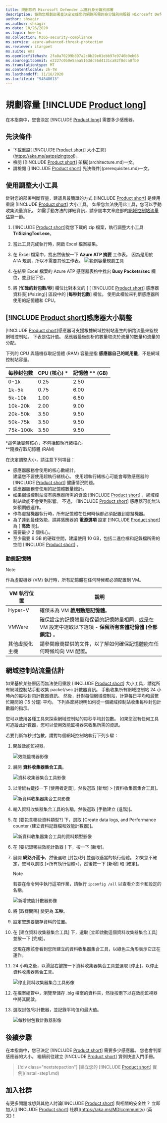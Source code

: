 ```yaml
---
title: 規劃您的 Microsoft Defender 以進行身分識別部署
description: 協助您規劃部署並決定支援您的網路所需的身分識別伺服器 Microsoft Defender 數量
author: shsagir
ms.author: shsagir
ms.date: 10/26/2020
ms.topic: how-to
ms.collection: M365-security-compliance
ms.service: azure-advanced-threat-protection
ms.reviewer: itargoet
ms.suite: ems
ms.openlocfilehash: 2fa0a70299b897a2c8b29e01ebb97e9740b0eb66
ms.sourcegitcommit: e2227c0b0e5aaa5163dc56d4131ca82f8dca8fb0
ms.translationtype: MT
ms.contentlocale: zh-TW
ms.lasthandoff: 11/18/2020
ms.locfileid: "94848613"
---
```

# <a name="plan-capacity-for-product-long"></a>規劃容量 [!INCLUDE [Product long](includes/product-long.md)]

在本指南中，您會決定 [!INCLUDE [Product long](includes/product-long.md)] 需要多少感應器。

## <a name="prerequisites"></a>先決條件

- 下載重設[ [!INCLUDE [Product short](includes/product-short.md)] 大小工具](https://aka.ms/aatpsizingtool)。
- 檢閱 [[!INCLUDE [Product short](includes/product-short.md)] 架構](architecture.md)一文。
- 請檢閱 [[!INCLUDE [Product short](includes/product-short.md)] 先決條件](prerequisites.md)一文。

## <a name="use-the-sizing-tool"></a>使用調整大小工具

針對您的部署判斷容量，建議且最簡單的方式 [!INCLUDE [Product short](includes/product-short.md)] 是使用重設 [!INCLUDE [Product short](includes/product-short.md)] 大小工具。 如果您無法使用此工具，您可以手動收集流量資訊。 如需手動方法的詳細資訊，請參閱本文章底部的[網域控制站流量估算](#manual-sizing)一節。

1. [!INCLUDE [Product short](includes/product-short.md)]從您下載的 zip 檔案，執行調整大小工具 **TriSizingTool.exe**。
1. 當此工具完成執行時，開啟 Excel 檔案結果。
1. 在 Excel 檔案中，找出然後按一下 **Azure ATP 摘要** 工作表。 因為是用於 ATA 規劃，所以不需要其他工作表。
    ![範例容量規劃工具](media/capacity-tool.png)

1. 在結果 Excel 檔案的 Azure ATP 感應器表格中找出 **Busy Packets/sec** 欄位，並且記下它。
1. 將 [**忙碌的封包數/秒**] 欄位比對本文的 [ [ [!INCLUDE [Product short](includes/product-short.md)] 感應器資料表](#sizing)] 區段中的 [**每秒封包數**] 欄位。 使用此欄位來判斷感應器所使用的記憶體和 CPU。

## <a name="product-short-sensor-sizing"></a><a name="sizing"></a>[!INCLUDE [Product short](includes/product-short.md)]感應器大小調整

[!INCLUDE [Product short](includes/product-short.md)]感應器可支援根據網域控制站產生的網路流量來監視網域控制站。 下表是估計值。 感應器最後剖析的數量取決於流量的數量和流量的分配。

下列的 CPU 與隨機存取記憶體 (RAM) 容量是指 **感應器自己的耗用量**，不是網域控制站容量。

|每秒封包數|CPU (核心) \*|記憶體 \*\* (GB)|
|----|----|-----|
|0-1k|0.25|2.50|
|1k-5k|0.75|6.00|
|5k-10k|1.00|6.50|
|10k-20k|2.00|9.00|
|20k-50k|3.50|9.50|
|50k-75k |3.50|9.50|
|75k-100k|3.50|9.50|

\*這包括實體核心，不包括超執行緒核心。  
\*\*隨機存取記憶體 (RAM)

在決定調整大小，請注意下列項目：

- 感應器服務會使用的核心數總計。  
建議您不要使用超執行緒核心。 使用超執行緒核心可能會導致感應器的 [!INCLUDE [Product short](includes/product-short.md)] 健康情況問題。
- 感應器服務會使用的記憶體數量總計。
- 如果網域控制站沒有感應器所需的資源 [!INCLUDE [Product short](includes/product-short.md)] ，網域控制站效能不會受到影響。 不過， [!INCLUDE [Product short](includes/product-short.md)] 感應器可能無法如預期般運作。
- 作為虛擬機器執行時，所有記憶體在任何時候都必須配置到虛擬機器。
- 為了達到最佳效能，請將感應器的 **電源選項** 設定 [!INCLUDE [Product short](includes/product-short.md)] 為 [ **高效** 能]。
- 需要最少 2 個核心。
- 至少需要 6 GB 的硬碟空間，建議使用 10 GB，包括二進位檔和記錄檔所需的空間 [!INCLUDE [Product short](includes/product-short.md)] 。

### <a name="dynamic-memory"></a>動態記憶體

> [!NOTE]
> 作為虛擬機器 (VM) 執行時，所有記憶體在任何時候都必須配置到 VM。

|VM 執行位置|說明|
|------------|-------------|
|Hyper-V|確保未為 VM **啟用動態記憶體**。|
|VMWare|確保設定的記憶體量和保留的記憶體量相同，或是在 VM 設定中選取以下選項 - **保留所有客體記憶體 (全部鎖定)** 。|
|其他虛擬化主機|請參閱廠商提供的文件，以了解如何確保記憶體能在任何時候均向 VM 配置。 |

## <a name="domain-controller-traffic-estimation"></a><a name="manual-sizing"></a>網域控制站流量估計

如果基於某些原因而無法使用重設 [!INCLUDE [Product short](includes/product-short.md)] 大小工具，請從所有網域控制站手動收集 packet/sec 計數器資訊。 手動收集所有網域控制站 24 小時內的每秒封包計數器資訊。 然後，針對每個網域控制站，計算每日平均和最繁忙期間的 (15 分鐘) 平均。 下列各節將說明如何從一個網域控制站收集每秒封包計數器的指示。

您可以使用各種工具來探索網域控制站的每秒平均封包數。 如果您沒有任何工具可追蹤此計數器，您可以使用效能監視器來收集所需的資訊。

若要判斷每秒封包數，請對每個網域控制站執行下列步驟：

1. 開啟效能監視器。

    ![效能監視器影像](media/traffic-estimation-1.png)

1. 展開 **資料收集器集合工具**。

    ![資料收集器集合工具影像](media/traffic-estimation-2.png)

1. 以滑鼠右鍵按一下 [使用者定義]，然後選取 [新增] &gt; [資料收集器集合工具]。

    ![新資料收集器集合工具影像](media/traffic-estimation-3.png)

1. 輸入資料收集器集合工具的名稱，然後選取 [手動建立 (進階)]。

1. 在 [要包含哪些資料類型?] 下，選取 [Create data logs, and Performance counter (建立資料記錄檔和效能計數器)]。

    ![新資料收集器集合工具的資料類型影像](media/traffic-estimation-5.png)

1. 在 [要記錄哪些效能計數器 ] 下，按一下 [新增]。

1. 展開 **網路介面卡**，然後選取 [封包/秒] 並選取適當的執行個體。 如果您不確定，您可以選取 [&lt;所有執行個體&gt;]，然後按一下 [新增] 和 [確定]。

    > [!NOTE]
    > 若要在命令列中執行這項作業，請執行 `ipconfig /all` 以查看介面卡和設定的名稱。

    ![新增效能計數器影像](media/traffic-estimation-7.png)

1. 將 [取樣間隔] 變更為 **五秒**。

1. 設定您想要儲存資料的位置。

1. 在 [建立資料收集器集合工具] 下，選取 [立即啟動這個資料收集器集合工具] 並按一下 [完成]。

    您現在應該會看到您所建立的資料收集器集合工具，以綠色三角形表示它正在運作。

1. 24 小時之後，以滑鼠右鍵按一下資料收集器集合工具並選取 [停止]，以停止資料收集器集合工具。

    ![停止資料收集器集合工具影像](media/traffic-estimation-12.png)

1. 在檔案總管中，瀏覽至儲存 .blg 檔案的資料夾，然後按兩下以在效能監視器中將其開啟。

1. 選取封包/秒計數器，並記錄平均值和最大值。

    ![每秒封包數計數器影像](media/traffic-estimation-14.png)

## <a name="next-steps"></a>後續步驟

在本指南中，您已決定 [!INCLUDE [Product short](includes/product-short.md)] 需要多少感應器。 您也會判斷感應器的大小。 繼續前往建立 [!INCLUDE [Product short](includes/product-short.md)] 實例快速入門手冊。

> [!div class="nextstepaction"]
> [建立您的 [!INCLUDE [Product short](includes/product-short.md)] 實例](install-step1.md)

## <a name="join-the-community"></a>加入社群

有更多問題或想與其他人討論[!INCLUDE [Product short](includes/product-short.md)] 與相關的安全性？ 立即加入[[!INCLUDE [Product short](includes/product-short.md)] 社群](https://aka.ms/MDIcommunity) \(英文\)！
